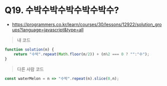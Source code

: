 # Q19. 수박수박수박수박수박수?
- https://programmers.co.kr/learn/courses/30/lessons/12922/solution_groups?language=javascript&type=all

> 내 코드
```js
function solution(n) {
    return "수박".repeat(Math.floor(n/2)) + (n%2 === 0 ? "":"수");
}
```

> 다른 사람 코드
```js
const waterMelon = n => "수박".repeat(n).slice(0,n);
```